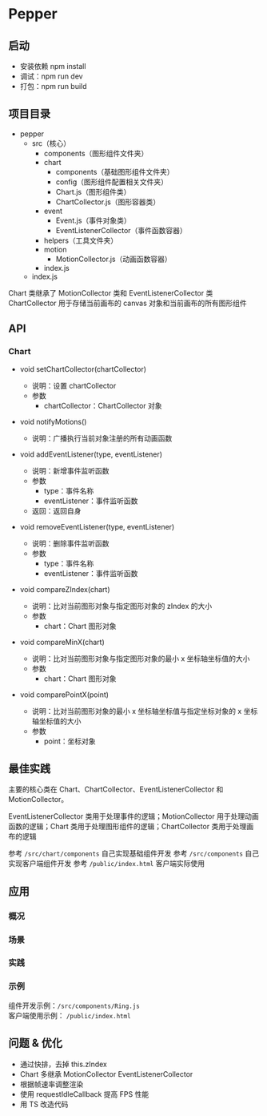 # Pepper

## 启动

- 安装依赖 npm install
- 调试：npm run dev
- 打包：npm run build

## 项目目录

- pepper
  - src（核心）
    - components（图形组件文件夹）
    - chart
      - components（基础图形组件文件夹）
      - config（图形组件配置相关文件夹）
      - Chart.js（图形组件类）
      - ChartCollector.js（图形容器类）
    - event
      - Event.js（事件对象类）
      - EventListenerCollector（事件函数容器）
    - helpers（工具文件夹）
    - motion
      - MotionCollector.js（动画函数容器）
    - index.js
  - index.js

Chart 类继承了 MotionCollector 类和 EventListenerCollector 类  
ChartCollector 用于存储当前画布的 canvas 对象和当前画布的所有图形组件

## API

### Chart

- void setChartCollector(chartCollector)
  - 说明：设置 chartCollector
  - 参数
    - chartCollector：ChartCollector 对象

- void notifyMotions()
  - 说明：广播执行当前对象注册的所有动画函数

- void addEventListener(type, eventListener)
  - 说明：新增事件监听函数
  - 参数
    - type：事件名称
    - eventListener：事件监听函数
  - 返回：返回自身

- void removeEventListener(type, eventListener)
  - 说明：删除事件监听函数
  - 参数
    - type：事件名称
    - eventListener：事件监听函数

- void compareZIndex(chart)
  - 说明：比对当前图形对象与指定图形对象的 zIndex 的大小
  - 参数
    - chart：Chart 图形对象

- void compareMinX(chart)
  - 说明：比对当前图形对象与指定图形对象的最小 x 坐标轴坐标值的大小
  - 参数
    - chart：Chart 图形对象

- void comparePointX(point)
  - 说明：比对当前图形对象的最小 x 坐标轴坐标值与指定坐标对象的 x 坐标轴坐标值的大小
  - 参数
    - point：坐标对象

## 最佳实践

主要的核心类在 Chart、ChartCollector、EventListenerCollector 和 MotionCollector。  

EventListenerCollector 类用于处理事件的逻辑；MotionCollector 用于处理动画函数的逻辑；Chart 类用于处理图形组件的逻辑；ChartCollector 类用于处理画布的逻辑

参考 `/src/chart/components` 自己实现基础组件开发 
参考 `/src/components` 自己实现客户端组件开发
参考 `/public/index.html` 客户端实际使用

## 应用

### 概况
### 场景
### 实践
### 示例

组件开发示例：`/src/components/Ring.js`  
客户端使用示例： `/public/index.html`

## 问题 & 优化

- 通过快排，去掉 this.zIndex
- Chart 多继承 MotionCollector EventListenerCollector
- 根据帧速率调整渲染
- 使用 requestIdleCallback 提高 FPS 性能
- 用 TS 改造代码
